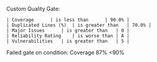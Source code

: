 Custom Quality Gate:

	| Coverage		| is less than		| 90.0% |	
	| Duplicated Lines (%)	| is greater than	| 70.0% |	
	| Major Issues		| is greater than	| 0	| 
	| Reliability Rating	| is worse than	| A	|	
	| Vulnerabilities	| is greater than	| 5	|
	

Failed gate on condition: Coverage 87% <90%

